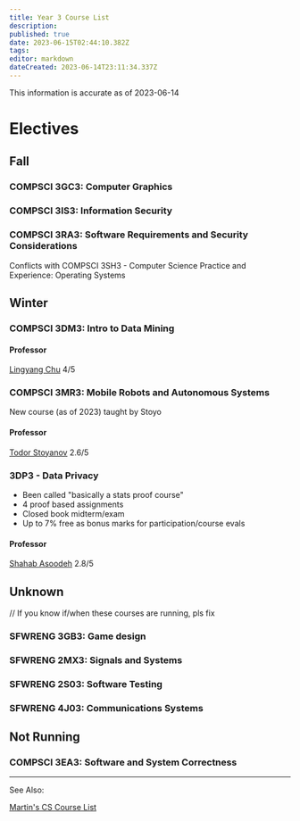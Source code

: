 ```yaml
---
title: Year 3 Course List
description: 
published: true
date: 2023-06-15T02:44:10.382Z
tags: 
editor: markdown
dateCreated: 2023-06-14T23:11:34.337Z
---
```


This information is accurate as of 2023-06-14

# Electives
## Fall
### COMPSCI 3GC3: Computer Graphics

### COMPSCI 3IS3: Information Security

### COMPSCI 3RA3: Software Requirements and Security Considerations
Conflicts with COMPSCI 3SH3 - Computer Science Practice and Experience: Operating Systems

## Winter
### COMPSCI 3DM3: Intro to Data Mining
#### Professor
[Lingyang Chu](/professors/lingyang-chu)
4/5

### COMPSCI 3MR3: Mobile Robots and Autonomous Systems
New course (as of 2023) taught by Stoyo

#### Professor
[Todor Stoyanov](/professors/todor-stoyanov)
2.6/5

### 3DP3 - Data Privacy
- Been called "basically a stats proof course"
- 4 proof based assignments
- Closed book midterm/exam
- Up to 7% free as bonus marks for participation/course evals

#### Professor
[Shahab Asoodeh](/professors/shahab-asoodeh)
2.8/5

## Unknown
// If you know if/when these courses are running, pls fix

### SFWRENG 3GB3: Game design

### SFWRENG 2MX3: Signals and Systems

### SFWRENG 2S03: Software Testing

### SFWRENG 4J03: Communications Systems

## Not Running

### COMPSCI 3EA3: Software and System Correctness

---


See Also:

[Martin's CS Course List](https://docs.google.com/spreadsheets/d/1VupEzqyxXsUQ3iYPi5JaEXI7KYYdY0jHCWrsGPcSgd4/edit?usp=sharing)
